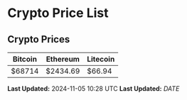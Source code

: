 # Crypto Price List

## Crypto Prices
| Bitcoin | Ethereum | Litecoin |
| ------- | -------- | -------- |
| $68714 | $2434.69 | $66.94 |
**Last Updated:** 2024-11-05 10:28 UTC
**Last Updated:** $DATE$
